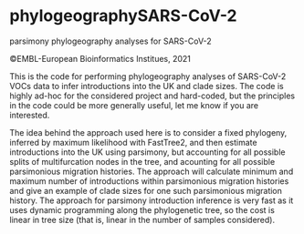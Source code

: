 # phylogeographySARS-CoV-2
parsimony phylogeography analyses for SARS-CoV-2

©EMBL-European Bioinformatics Institues, 2021

This is the code for performing phylogeography analyses of SARS-CoV-2 VOCs data to infer introductions into the UK and clade sizes. The code is highly ad-hoc for the considered project and hard-coded, but the principles in the code could be more generally useful, let me know if you are interested.

The idea behind the approach used here is to consider a fixed phylogeny, inferred by maximum likelihood with FastTree2, and then estimate introductions into the UK using parsimony, but accounting for all possible splits of multifurcation nodes in the tree, and acounting for all possible parsimonious migration histories. The approach will calculate minimum and maximum number of introductions within parsimonious migration histories and give an example of clade sizes for one such parsimonious migration history. The approach for parsimony introduction inference is very fast as it uses dynamic programming along the phylogenetic tree, so the cost is linear in tree size (that is, linear in the number of samples considered).
